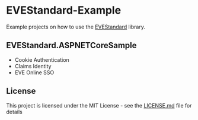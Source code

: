 ﻿# EVEStandard-Example

Example projects on how to use the [EVEStandard](https://github.com/gehnster/EVEStandard) library.

## EVEStandard.ASPNETCoreSample

- Cookie Authentication
- Claims Identity
- EVE Online SSO


## License

This project is licensed under the MIT License - see the [LICENSE.md](LICENSE.md) file for details